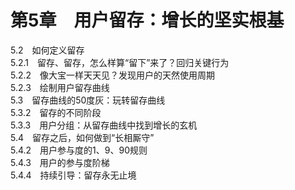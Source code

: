 # 第5章　用户留存：增长的坚实根基  
5.2　如何定义留存  
5.2.1　留存、留存，怎么样算“留下”来了？回归关键行为  
5.2.2　像大宝一样天天见？发现用户的天然使用周期  
5.2.3　绘制用户留存曲线  
5.3　留存曲线的50度灰：玩转留存曲线  
5.3.2　留存的不同阶段  
5.3.3　用户分组：从留存曲线中找到增长的玄机  
5.4　留存之后，如何做到“长相厮守”  
5.4.2　用户参与度的1、9、90规则  
5.4.3　用户的参与度阶梯  
5.4.4　持续引导：留存永无止境  
  
  
